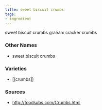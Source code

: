 ```yaml
---
title: sweet biscuit crumbs
tags:
- ingredient
---
```

sweet biscuit crumbs graham cracker crumbs

### Other Names

* sweet biscuit crumbs

### Varieties

* [[crumbs]]

### Sources
* http://foodsubs.com/Crumbs.html
